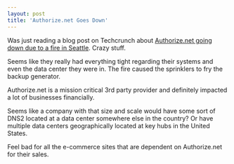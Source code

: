 ```yaml
---
layout: post
title: 'Authorize.net Goes Down'
---
```

Was just reading a blog post on Techcrunch about <a href="http://www.techcrunch.com/2009/07/03/authorizenet-goes-under-e-commerce-vendors-left-hanging/">Authorize.net going down due to a fire in Seattle</a>. Crazy stuff.<p></p>
Seems like they really had everything tight regarding their systems and even the data center they were in. The fire caused the sprinklers to fry the backup generator.<p></p>
Authorize.net is a mission critical 3rd party provider and definitely impacted a lot of businesses financially.<p></p>
Seems like a company with that size and scale would have some sort of DNS2 located at a data center somewhere else in the country? Or have multiple data centers geographically located at key hubs in the United States.<p></p>
Feel bad for all the e-commerce sites that are dependent on Authorize.net for their sales.<p></p>
<input id="gwProxy" type="hidden"><!--Session data--></input><input id="jsProxy" onclick="jsCall();" type="hidden" />